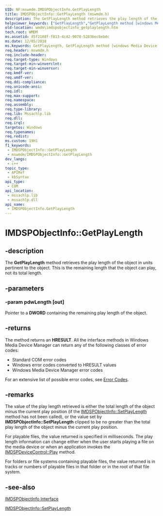 ```yaml
---
UID: NF:mswmdm.IMDSPObjectInfo.GetPlayLength
title: IMDSPObjectInfo::GetPlayLength (mswmdm.h)
description: The GetPlayLength method retrieves the play length of the object in units pertinent to the object. This is the remaining length that the object can play, not its total length.
helpviewer_keywords: ["GetPlayLength","GetPlayLength method [windows Media Device Manager]","GetPlayLength method [windows Media Device Manager]","IMDSPObjectInfo interface","IMDSPObjectInfo interface [windows Media Device Manager]","GetPlayLength method","IMDSPObjectInfo.GetPlayLength","IMDSPObjectInfo::GetPlayLength","IMDSPObjectInfoGetPlayLength","mswmdm/IMDSPObjectInfo::GetPlayLength","wmdm.imdspobjectinfo_getplaylength"]
old-location: wmdm\imdspobjectinfo_getplaylength.htm
tech.root: WMDM
ms.assetid: d5f2188f-f813-4c42-9878-52836ec8ebdc
ms.date: 12/05/2018
ms.keywords: GetPlayLength, GetPlayLength method [windows Media Device Manager], GetPlayLength method [windows Media Device Manager],IMDSPObjectInfo interface, IMDSPObjectInfo interface [windows Media Device Manager],GetPlayLength method, IMDSPObjectInfo.GetPlayLength, IMDSPObjectInfo::GetPlayLength, IMDSPObjectInfoGetPlayLength, mswmdm/IMDSPObjectInfo::GetPlayLength, wmdm.imdspobjectinfo_getplaylength
req.header: mswmdm.h
req.include-header: 
req.target-type: Windows
req.target-min-winverclnt: 
req.target-min-winversvr: 
req.kmdf-ver: 
req.umdf-ver: 
req.ddi-compliance: 
req.unicode-ansi: 
req.idl: 
req.max-support: 
req.namespace: 
req.assembly: 
req.type-library: 
req.lib: Mssachlp.lib
req.dll: 
req.irql: 
targetos: Windows
req.typenames: 
req.redist: 
ms.custom: 19H1
f1_keywords:
 - IMDSPObjectInfo::GetPlayLength
 - mswmdm/IMDSPObjectInfo::GetPlayLength
dev_langs:
 - c++
topic_type:
 - APIRef
 - kbSyntax
api_type:
 - COM
api_location:
 - mssachlp.lib
 - mssachlp.dll
api_name:
 - IMDSPObjectInfo.GetPlayLength
---
```


# IMDSPObjectInfo::GetPlayLength


## -description

The <b>GetPlayLength</b> method retrieves the play length of the object in units pertinent to the object. This is the remaining length that the object can play, not its total length.

## -parameters

### -param pdwLength [out]

Pointer to a <b>DWORD</b> containing the remaining play length of the object.

## -returns

The method returns an <b>HRESULT</b>. All the interface methods in Windows Media Device Manager can return any of the following classes of error codes:

<ul>
<li>Standard COM error codes </li>
<li>Windows error codes converted to HRESULT values </li>
<li>Windows Media Device Manager error codes </li>
</ul>
For an extensive list of possible error codes, see <a href="https://docs.microsoft.com/windows/desktop/WMDM/error-codes">Error Codes</a>.

## -remarks

The value of the play length retrieved is either the total length of the object minus the current play position (if the <a href="https://docs.microsoft.com/windows/desktop/api/mswmdm/nf-mswmdm-imdspobjectinfo-setplaylength">IMDSPObjectInfo::SetPlayLength</a> method has not been called), or the value set by <b>IMDSPObjectInfo::SetPlayLength</b> clipped to be no greater than the total play length of the object minus the current play position.

For playable files, the value returned is specified in milliseconds. The play length information can change either when the user starts playing a file on the media device or when an application invokes the <a href="https://docs.microsoft.com/windows/desktop/api/mswmdm/nf-mswmdm-imdspdevicecontrol-play">IMDSPDeviceControl::Play</a> method.

For folders or file systems containing playable files, the value returned is in tracks or numbers of playable files in that folder or in the root of that file system.

## -see-also

<a href="https://docs.microsoft.com/windows/desktop/api/mswmdm/nn-mswmdm-imdspobjectinfo">IMDSPObjectInfo Interface</a>



<a href="https://docs.microsoft.com/windows/desktop/api/mswmdm/nf-mswmdm-imdspobjectinfo-setplaylength">IMDSPObjectInfo::SetPlayLength</a>

